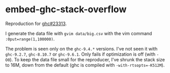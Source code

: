 # embed-ghc-stack-overflow

Reproduction for [ghc#23313](https://gitlab.haskell.org/ghc/ghc/-/issues/23313).

I generate the data file with `gvim data/big.csv` with the vim command
`:0put=range(1,100000)`.

The problem is seen only on the `ghc-9.4.*` versions. I've not seen it with
`ghc-9.2.7`, `ghc-8.10.7` or `ghc-9.6.1`. Only fails if optimization is off
(with `-O0`). To keep the data file small for the reproducer, I've shrunk the
stack size to 16M, down from the default (ghc is compiled with
`-with-rtsopts=-K512M`).
